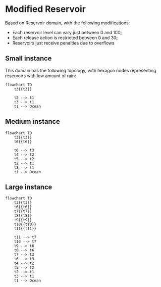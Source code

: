 # Modified Reservoir

Based on Reservoir domain, with the following modifications:
- Each reservoir level can vary just between 0 and 100;
- Each release action is restricted between 0 and 30;
- Reservoirs just receive penalties due to overflows

## Small instance

This domain has the following topology, with hexagon nodes representing reservoirs with low amount of rain:

```mermaid
flowchart TD
    t3{{t3}}

    t2 --> t1
    t3 --> t1
    t1 --> Ocean
```

## Medium instance

```mermaid
flowchart TD
    t3{{t3}}
    t6{{t6}}

    t6 --> t3
    t4 --> t2
    t5 --> t2
    t2 --> t1
    t3 --> t1
    t1 --> Ocean
```

## Large instance

```mermaid
flowchart TD
    t3{{t3}}
    t6{{t6}}
    t7{{t7}}
    t8{{t8}}
    t9{{t9}}
    t10{{t10}}
    t11{{t11}}

    t11 --> t7
    t10 --> t7
    t9 --> t6
    t8 --> t6
    t7 --> t3
    t6 --> t3
    t4 --> t2
    t5 --> t2
    t2 --> t1
    t3 --> t1
    t1 --> Ocean
```
